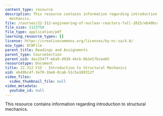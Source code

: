 ```yaml
---
content_type: resource
description: This resource contains information regarding introduction to structural
  mechanics.
file: /courses/22-312-engineering-of-nuclear-reactors-fall-2015/eb49bc4f3e701be60ca651c5a109312f_MIT22_312F15_note_L4.pdf
file_size: 1123750
file_type: application/pdf
learning_resource_types: []
license: https://creativecommons.org/licenses/by-nc-sa/4.0/
ocw_type: OCWFile
parent_title: Readings and Assignments
parent_type: CourseSection
parent_uid: 4ac2547f-e6a9-d938-44cb-8b3e57bcea65
resourcetype: Document
title: 22.312 F15 - Introduction to Structural Mechanics
uid: eb49bc4f-3e70-1be6-0ca6-51c5a109312f
video_files:
  video_thumbnail_file: null
video_metadata:
  youtube_id: null
---
```

This resource contains information regarding introduction to structural mechanics.